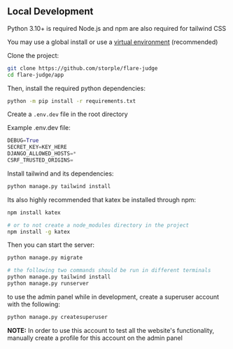 ## Local Development
Python 3.10+ is required
Node.js and npm are also required for tailwind CSS

You may use a global install or use a [virtual environment](https://docs.python.org/3/tutorial/venv.html#creating-virtual-environments) (recommended)

Clone the project:
```bash
git clone https://github.com/storple/flare-judge
cd flare-judge/app
```

Then, install the required python dependencies:
```bash
python -m pip install -r requirements.txt
```
Create a ```.env.dev``` file in the root directory

Example .env.dev file:
```python
DEBUG=True
SECRET_KEY=KEY_HERE
DJANGO_ALLOWED_HOSTS=*
CSRF_TRUSTED_ORIGINS=
```

Install tailwind and its dependencies:
```bash
python manage.py tailwind install
```

Its also highly recommended that katex be installed through npm:
```bash
npm install katex

# or to not create a node_modules directory in the project
npm install -g katex
```

Then you can start the server:
```bash
python manage.py migrate

# the following two commands should be run in different terminals
python manage.py tailwind install
python manage.py runserver
```

to use the admin panel while in development, create a superuser account with the following: 
```bash
python manage.py createsuperuser
```
**NOTE:** In order to use this account to test all the website's functionality, manually create a profile for this account on the admin panel
